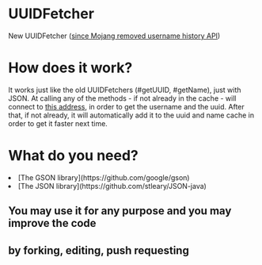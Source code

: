 # UUIDFetcher
New UUIDFetcher ([since Mojang removed username history API](https://help.minecraft.net/hc/en-us/articles/8969841895693))

# How does it work?
It works just like the old UUIDFetchers (#getUUID, #getName), just with JSON.
At calling any of the methods - if not already in the cache - will
connect to [this address](https://api.ashcon.app/mojang/v2/user/KeineSecrets), in order to get the
username and the uuid. After that, if not already, it will automatically add it to the uuid and name cache
in order to get it faster next time.

# What do you need?
<li>[The GSON library](https://github.com/google/gson)</li>
<li>[The JSON library](https://github.com/stleary/JSON-java)</li>

## You may use it for any purpose and you may improve the code
## by forking, editing, push requesting
